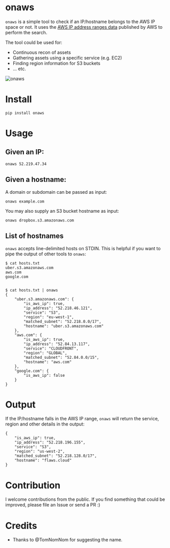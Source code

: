# onaws

`onaws` is a simple tool to check if an IP/hostname belongs to the AWS IP space or not. It uses the [AWS IP address ranges data](https://docs.aws.amazon.com/general/latest/gr/aws-ip-ranges.html) published by AWS to perform the search.

The tool could be used for:

- Continuous recon of assets
- Gathering assets using a specific service (e.g. EC2)
- Finding region information for S3 buckets
- ... etc.

![onaws](https://user-images.githubusercontent.com/3582096/123629032-684ff600-d831-11eb-8e22-7ab4bbac03e1.png)


# Install

```
pip install onaws
```

# Usage

## Given an IP:
```
onaws 52.219.47.34
```

## Given a hostname:

A domain or subdomain can be passed as input:

```
onaws example.com
```

You may also supply an S3 bucket hostname as input:

```
onaws dropbox.s3.amazonaws.com
```

## List of hostnames
`onaws` accepts line-delimited hosts on STDIN. This is helpful if you want to pipe the output of other tools to `onaws`:

```
$ cat hosts.txt
uber.s3.amazonaws.com
aws.com
google.com


$ cat hosts.txt | onaws
{
    "uber.s3.amazonaws.com": {
        "is_aws_ip": true,
        "ip_address": "52.218.46.121",
        "service": "S3",
        "region": "eu-west-1",
        "matched_subnet": "52.218.0.0/17",
        "hostname": "uber.s3.amazonaws.com"
    },
    "aws.com": {
        "is_aws_ip": true,
        "ip_address": "52.84.13.117",
        "service": "CLOUDFRONT",
        "region": "GLOBAL",
        "matched_subnet": "52.84.0.0/15",
        "hostname": "aws.com"
    },
    "google.com": {
        "is_aws_ip": false
    }
}

```

# Output

If the IP/hostname falls in the AWS IP range, `onaws` will return the service, region and other details in the output:

```
{
    "is_aws_ip": true,
    "ip_address": "52.218.196.155",
    "service": "S3",
    "region": "us-west-2",
    "matched_subnet": "52.218.128.0/17",
    "hostname": "flaws.cloud"
}
```

# Contribution
I welcome contributions from the public. If you find something that could be improved, please file an Issue or send a PR :)

# Credits

- Thanks to @TomNomNom for suggesting the name.
